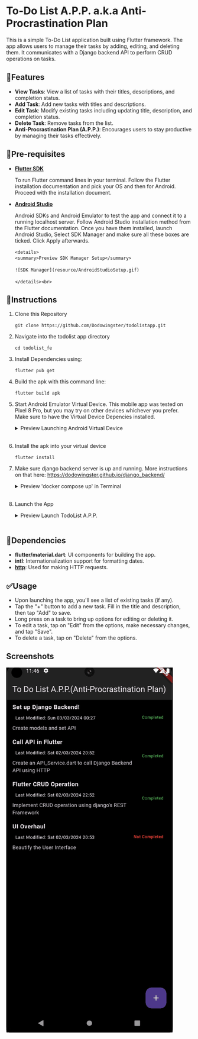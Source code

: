 # To-Do List A.P.P. a.k.a Anti-Procrastination Plan

This is a simple To-Do List application built using Flutter framework. The app allows users to manage their tasks by adding, editing, and deleting them. It communicates with a Django backend API to perform CRUD operations on tasks.

## :star2:Features

- **View Tasks**: View a list of tasks with their titles, descriptions, and completion status.
- **Add Task**: Add new tasks with titles and descriptions.
- **Edit Task**: Modify existing tasks including updating title, description, and completion status.
- **Delete Task**: Remove tasks from the list.
- **Anti-Procrastination Plan (A.P.P.)**: Encourages users to stay productive by managing their tasks effectively.

## :tada:Pre-requisites

- [**Flutter SDK**](https://docs.flutter.dev/get-started/install)
  
   To run Flutter command lines in your terminal. Follow the Flutter installation documentation and pick your OS and then for Android. Proceed with the installation document.

- [**Android Studio**](https://developer.android.com/studio)
   
   Android SDKs and Android Emulator to test the app and connect it to a running localhost server. Follow Android Studio installation method from the Flutter documentation.
   Once you have them installed, launch Android Studio, Select SDK Manager and make sure all these boxes are ticked. Click Apply afterwards.

      <details>
      <summary>Preview SDK Manager Setup</summary>

      ![SDK Manager](resource/AndroidStudioSetup.gif)

      </details><br>

## :wrench:Instructions

1. Clone this Repository

   ```
   git clone https://github.com/Dodowingster/todolistapp.git
   ```

2. Navigate into the todolist app directory

   ```
   cd todolist_fe
   ```

1. Install Dependencies using:

   ```
   flutter pub get
   ```

2. Build the apk with this command line:

   ```
   flutter build apk
   ```

3. Start Android Emulator Virtual Device. This mobile app was tested on Pixel 8 Pro, but you may try on other devices whichever you prefer. Make sure to have the Virtual Device
   Depencies installed.

      <details>
      <summary>Preview Launching Android Virtual Device</summary>
      
      ![Launch Android Virtual Device](resource/VirtualDeviceLaunch.gif)

      </details><br>

3. Install the apk into your virtual device

   ```
   flutter install
   ```

2. Make sure django backend server is up and running. More instructions on that here: https://dodowingster.github.io/django_backend/

      <details>
      <summary>Preview 'docker compose up' in Terminal</summary>

      ![docker compose up](https://github.com/Dodowingster/django_backend/blob/main/resource/dockercomposeup.gif)

      </details><br>

3. Launch the App

      <details>
      <summary>Preview Launch TodoList A.P.P.</summary>

      ![Launch App](resource/LaunchApp.gif)

      </details><br>

## :pushpin:Dependencies

- **flutter/material.dart**: UI components for building the app.
- **intl**: Internationalization support for formatting dates.
- **[http](https://pub.dev/packages/http)**: Used for making HTTP requests.

## :white_check_mark:Usage

- Upon launching the app, you'll see a list of existing tasks (if any).
- Tap the "+" button to add a new task. Fill in the title and description, then tap "Add" to save.
- Long press on a task to bring up options for editing or deleting it.
- To edit a task, tap on "Edit" from the options, make necessary changes, and tap "Save".
- To delete a task, tap on "Delete" from the options.

## Screenshots

![To-Do List App Screenshot](resource/ToDoListApp.gif)
